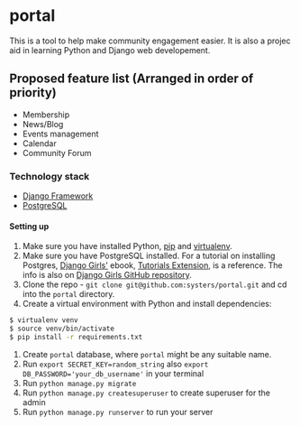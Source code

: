 # portal
This is a tool to help make community engagement easier. It is also a projec aid in learning Python and Django web developement.

## Proposed feature list (Arranged in order of priority)
* Membership
* News/Blog
* Events management
* Calendar
* Community Forum

### Technology stack
* [Django Framework](https://www.djangoproject.com/)
* [PostgreSQL](http://www.postgresql.org/)

#### Setting up
1. Make sure you have installed Python,
   [pip](https://pip.pypa.io/en/latest/) and [virtualenv](http://www.virtualenv.org/en/latest/).
1. Make sure you have PostgreSQL installed. For a tutorial on installing
   Postgres, [Django Girls'](http://djangogirls.org) ebook,
   [Tutorials Extension](http://djangogirls.org/resources/), is a reference.
   The info is also on [Django Girls GitHub repository](https://github.com/DjangoGirls/tutorial-extensions/blob/master/optional_postgresql_installation/README.md).
1. Clone the repo - `git clone git@github.com:systers/portal.git` and cd into
  the `portal` directory.
1. Create a virtual environment with Python and install dependencies:
 ```bash
 $ virtualenv venv
 $ source venv/bin/activate
 $ pip install -r requirements.txt
 ```   
1. Create `portal` database, where `portal` might be any suitable name.
1. Run `export SECRET_KEY=random_string` also `export DB_PASSWORD='your_db_username'` in your terminal
1. Run `python manage.py migrate`
1. Run `python manage.py createsuperuser` to create superuser for the admin
1. Run `python manage.py runserver` to run your server
